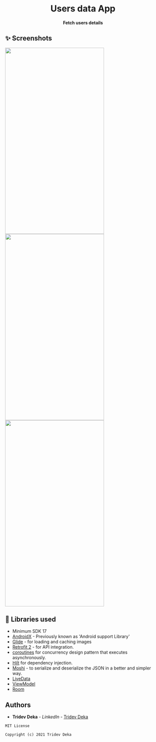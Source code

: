 <h1 align="center">Users data App</h1>
<h4 align="center">
Fetch users details
</h4>

  

## ✨ Screenshots



<img src="https://user-images.githubusercontent.com/49573131/145761726-9e01c838-4710-4389-9fd5-39585e50e65c.jpeg" width="320" height="600">          <img src="https://user-images.githubusercontent.com/49573131/145761731-0dd07e85-8e7b-4750-9b54-a674d5091a63.jpeg" width="320" height="600">          <img src="https://user-images.githubusercontent.com/49573131/145761736-dd57f5d7-c676-456a-8e1c-95a67e5092b5.jpeg" width="320" height="600">                 



## 📃 Libraries used

*   Minimum SDK 17
*   [AndroidX](https://developer.android.com/jetpack/androidx/) - Previously known as 'Android support Library'
*   [Glide](https://github.com/bumptech/glide) - for loading and caching images 
*   [Retrofit 2](https://github.com/square/retrofit) - for API integration. 
*   [coroutines](https://developer.android.com/kotlin/coroutines) for concurrency design pattern that executes asynchronously.
*   [Hilt](https://developer.android.com/training/dependency-injection/hilt-android) for dependency injection.
*   [Moshi](https://github.com/square/moshi) - to serialize and deserialize the JSON in a better and simpler way.
*   [LiveData](https://developer.android.com/topic/libraries/architecture/livedata)
*   [ViewModel](https://developer.android.com/topic/libraries/architecture/viewmodel)
*   [Room](https://developer.android.com/training/data-storage/room)



## Authors

* **Tridev Deka** - *LinkedIn* - [Tridev Deka](https://www.linkedin.com/in/tridev-deka/)

```
MIT License

Copyright (c) 2021 Tridev Deka
```
